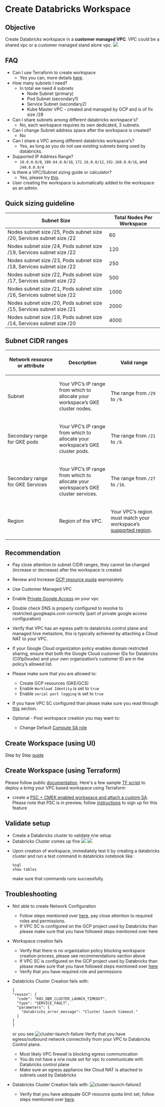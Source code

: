 # Create Databricks Workspace

## Objective
Create Databricks workspace in a **customer managed VPC**. VPC could be a shared vpc or a customer managed stand alone vpc.
![](./images/customer-managed-vpc.png)

## FAQ
* Can I use Terraform to create workspace
  * Yes you can, more details [here](https://registry.terraform.io/providers/databricks/databricks/latest/docs/guides/gcp-workspace).
* How many subnets I need?
  * In total we need 4 subnets
    * Node Subnet (primary)
    * Pod Subnet (secondary1)
    * Service Subnet (secondary2)
    * Kube Master VPC - created and managed by GCP and is of fix size /28
* Can I share subnets among different databricks workspace's?
  * No, each workspace requires its own dedicated, 3 subnets.
* Can I change Subnet address space after the workspace is created?
  * No
* Can I share a VPC among different databricks workspace's?
  * Yes, as long as you do not use existing subnets being used by databricks.
* Supported IP Address Range?
  * `10.0.0.0/8`, `100.64.0.0/10`, `172.16.0.0/12`, `192.168.0.0/16`, and `240.0.0.0/4`
* Is there a VPC/Subnet sizing guide or calculator?
  * Yes, please try [this](https://docs.gcp.databricks.com/administration-guide/cloud-configurations/gcp/network-sizing.html).
* User creating the workspace is automatically added to the workspace as an admin.

## Quick sizing guideline

| Subnet Size                                                                 | Total Nodes Per Workspace |
|-----------------------------------------------------------------------------|---------------------------|
| Nodes subnet size   /25, Pods subnet size    /20, Services subnet size    /22 |             60            |
| Nodes subnet size   /24, Pods subnet size    /19, Services subnet size    /22 |            120            |
| Nodes subnet size   /23, Pods subnet size    /18, Services subnet size    /22 |            250            |
| Nodes subnet size   /22, Pods subnet size    /17, Services subnet size    /22 |            500            |
| Nodes subnet size   /21, Pods subnet size    /16, Services subnet size    /22 |            1000           |
| Nodes subnet size   /20, Pods subnet size    /15, Services subnet size    /21 |            2000           |
| Nodes subnet size   /19, Pods subnet size    /14, Services subnet size    /20 |            4000           |



## Subnet CIDR ranges

<table class="docutils align-default">
<colgroup>
<col style="width: 33%">
<col style="width: 33%">
<col style="width: 33%">
</colgroup>
<thead>
<tr class="row-odd"><th class="head"><p>Network resource or attribute</p></th>
<th class="head"><p>Description</p></th>
<th class="head"><p>Valid range</p></th>
</tr>
</thead>
<tbody>
<tr class="row-even"><td><p>Subnet</p></td>
<td><p>Your VPC’s IP range from which to allocate your workspace’s GKE cluster nodes.</p></td>
<td><p>The range from <code class="docutils literal notranslate"><span class="pre">/29</span></code> to <code class="docutils literal notranslate"><span class="pre">/9</span></code>.</p></td>
</tr>
<tr class="row-odd"><td><p>Secondary range for GKE pods</p></td>
<td><p>Your VPC’s IP range from which to allocate your workspace’s GKE cluster pods.</p></td>
<td><p>The range from <code class="docutils literal notranslate"><span class="pre">/21</span></code> to <code class="docutils literal notranslate"><span class="pre">/9</span></code>.</p></td>
</tr>
<tr class="row-even"><td><p>Secondary range for GKE Services</p></td>
<td><p>Your VPC’s IP range from which to allocate your workspace’s GKE cluster services.</p></td>
<td><p>The range from <code class="docutils literal notranslate"><span class="pre">/27</span></code> to <code class="docutils literal notranslate"><span class="pre">/16</span></code>.</p></td>
</tr>
<tr class="row-odd"><td><p>Region</p></td>
<td><p>Region of the VPC.</p></td>
<td><p>Your VPC’s region must match your workspace’s <a class="reference internal" href="regions.html"><span class="doc">supported region</span></a>.</p></td>
</tr>
</tbody>
</table>

## Recommendation

* Pay close attention to subnet CIDR ranges, they cannot be changed (increase or decrease) after the workspace is created.
* Review and Increase [GCP resource quota](https://docs.gcp.databricks.com/administration-guide/account-settings-gcp/quotas.html) appropiately.
* Use Customer Managed VPC
* Enable [Private Google Access](./security/Configure-PrivateGoogleAccess.md) on your vpc
* Double check DNS is properly configured to resolve to restricted.googleapis.com correctly (part of private google access configuration)
* Verify that VPC has an egress path to databricks control plane and managed hive metastore, this is typically achieved by attaching a Cloud NAT to your VPC.
* If your Google Cloud organization policy enables domain restricted sharing, ensure that both the Google Cloud customer IDs for Databricks (C01p0oudw) and your own organization’s customer ID are in the policy’s allowed list.
* Please make sure that you are allowed to: 
  * Create GCP resources (GKE/GCS)
  * Enable `Workload Identity` is set to `true`
  * Enable `serial port logging` is set to `true`

* If you have VPC SC configured than please make sure you read through [this](./security/Configure-VPC-SC.md) section.
* Optional - Post workspace creation you may want to:
  * Change Default [Compute SA role](./security/Customize-Default-ComputeSA-Role.md)


## Create Workspace (using UI)
Step by Step [guide](https://docs.gcp.databricks.com/administration-guide/cloud-configurations/gcp/customer-managed-vpc.html)

## Create Workspace (using Terraform)
Please follow public [documentation](https://registry.terraform.io/providers/databricks/databricks/latest/docs/guides/gcp-workspace). Here's a few sample [TF script](./templates/terraform-scripts/readme.md) to deploy a bring your VPC based workspace using Terraform

* create a [PSC + CMEK enabled workspace and attach a custom SA](./templates/terraform-scripts/byovpc-psc-cmek-ws). Please note that PSC is in preview, follow [instructions](https://docs.gcp.databricks.com/administration-guide/cloud-configurations/gcp/private-service-connect.html#step-1-enable-your-account-for-private-service-connect) to sign up for this feature
  
## Validate setup
- Create a Databricks cluster to validate n/w setup
- Databricks Cluster comes up fine
![](./images/test-cluster-comesup1.png)
![](./images/test-cluatser-comesup2.png)


* Upon creation of workspace, immediately test it by creating a databricks cluster and run a test command in databricks notebook like:
  ```
  %sql
  show tables
  ```
  make sure that commands runs successfully.


## Troubleshooting

* Not able to create Network Configuration
  * Follow steps mentioned over [here](https://docs.gcp.databricks.com/administration-guide/cloud-configurations/gcp/customer-managed-vpc.html), pay close attention to required roles and permissions.
  * If VPC SC is configured on the GCP project used by Databricks than please make sure that you have followed steps mentioned over here
* Workspace creation fails
  * Verify that there is no organization policy blocking workspace creation process, please see recommendations section above
  * If VPC SC is configured on the GCP project used by Databricks than please make sure that you have followed steps mentioned over [here](./security/Configure-VPC-SC.md)
  * Verify that you have required role and permissions
* Databricks Cluster Creation fails with:
  ```
  {
  "reason": {
    "code": "K8S_DBR_CLUSTER_LAUNCH_TIMEOUT",
    "type": "SERVICE_FAULT",
    "parameters": {
      "databricks_error_message": "Cluster launch timeout."
    }
  }
  }
  ```
  or you see ![cluster-launch-failure](./images/cluster-launch-failure1.png)
  Verify that you have egress/outbound network connectivity from your VPC to Databricks Control plane.
    - Most likely VPC firewall is blocking egress communication
    - You do not have a n/w route set for vpc to communicate with Databricks control plane
    - Make sure an egress appliance like Cloud NAT is attached to subnets used by Databricks

* Databricks Cluster Creation fails with:
![cluster-launch-failure2](./images/cluster-launch-failure2.png)
  - Verify that you have adequate GCP resource quota limit set, follow steps mentioned over [here](https://docs.gcp.databricks.com/administration-guide/account-settings-gcp/quotas.html).

